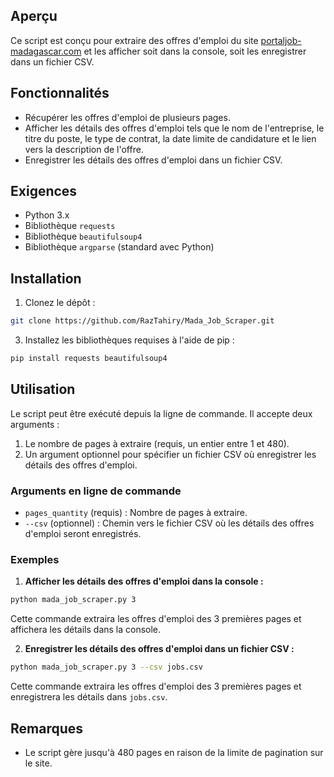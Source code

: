 ## Aperçu

Ce script est conçu pour extraire des offres d'emploi du site [portaljob-madagascar.com](https://www.portaljob-madagascar.com) et les afficher soit dans la console, soit les enregistrer dans un fichier CSV.

## Fonctionnalités

- Récupérer les offres d'emploi de plusieurs pages.
- Afficher les détails des offres d'emploi tels que le nom de l'entreprise, le titre du poste, le type de contrat, la date limite de candidature et le lien vers la description de l'offre.
- Enregistrer les détails des offres d'emploi dans un fichier CSV.

## Exigences

- Python 3.x
- Bibliothèque `requests`
- Bibliothèque `beautifulsoup4`
- Bibliothèque `argparse` (standard avec Python)

## Installation

1. Clonez le dépôt :

```bash
git clone https://github.com/RazTahiry/Mada_Job_Scraper.git
```

3. Installez les bibliothèques requises à l'aide de pip :

```bash
pip install requests beautifulsoup4
```

## Utilisation

Le script peut être exécuté depuis la ligne de commande. Il accepte deux arguments :
1. Le nombre de pages à extraire (requis, un entier entre 1 et 480).
2. Un argument optionnel pour spécifier un fichier CSV où enregistrer les détails des offres d'emploi.

### Arguments en ligne de commande

- `pages_quantity` (requis) : Nombre de pages à extraire.
- `--csv` (optionnel) : Chemin vers le fichier CSV où les détails des offres d'emploi seront enregistrés.

### Exemples

1. **Afficher les détails des offres d'emploi dans la console :**

```bash
python mada_job_scraper.py 3
```

Cette commande extraira les offres d'emploi des 3 premières pages et affichera les détails dans la console.

2. **Enregistrer les détails des offres d'emploi dans un fichier CSV :**

```bash
python mada_job_scraper.py 3 --csv jobs.csv
```

Cette commande extraira les offres d'emploi des 3 premières pages et enregistrera les détails dans `jobs.csv`.

## Remarques

- Le script gère jusqu'à 480 pages en raison de la limite de pagination sur le site.
